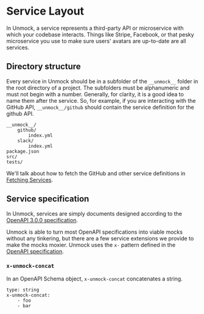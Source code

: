 # Service Layout

In Unmock, a service represents a third-party API or microservice with which your codebase interacts.  Things like Stripe, Facebook, or that pesky microservice you use to make sure users' avatars are up-to-date are all services.

## Directory structure

Every service in Unmock should be in a subfolder of the `__unmock__` folder in the root directory of a project. The subfolders must be alphanumeric and must not begin with a number.  Generally, for clarity, it is a good idea to name them after the service.  So, for example, if you are interacting with the GitHub API, `__unmock__/github` should contain the service definition for the github API.

```
__unmock__/
    github/
        index.yml
    slack/
        index.yml
package.json
src/
tests/
```

We'll talk about how to fetch the GitHub and other service definitions in [Fetching Services](/fetching).

## Service specification

In Unmock, services are simply documents designed according to the [OpenAPI 3.0.0 specification](https://github.com/OAI/OpenAPI-Specification/blob/master/versions/3.0.0.md).

Unmock is able to turn most OpenAPI specifications into viable mocks without any tinkering, but there are a few service extensions we provide to make the mocks moxier.  Unmock uses the `x-` pattern defined in the [OpenAPI specification](https://github.com/OAI/OpenAPI-Specification/blob/master/versions/3.0.0.md#specificationExtensions).

### `x-unmock-concat`

In an OpenAPI Schema object, `x-unmock-concat` concatenates a string.

```
type: string
x-unmock-concat:
    - foo
    - bar
```